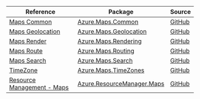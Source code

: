 | Reference | Package | Source |
|---|---|---|
|[Maps Common](maps.common-readme.md)|[Azure.Maps.Common](https://www.nuget.org/packages/Azure.Maps.Common)|[GitHub](https://github.com/Azure/azure-sdk-for-net/blob/main/sdk/maps/Azure.Maps.Common)|
|[Maps Geolocation](maps.geolocation-readme.md)|[Azure.Maps.Geolocation](https://www.nuget.org/packages/Azure.Maps.Geolocation)|[GitHub](https://github.com/Azure/azure-sdk-for-net/blob/main/sdk/maps/Azure.Maps.Geolocation)|
|[Maps Render](maps.rendering-readme.md)|[Azure.Maps.Rendering](https://www.nuget.org/packages/Azure.Maps.Rendering)|[GitHub](https://github.com/Azure/azure-sdk-for-net/blob/main/sdk/maps/Azure.Maps.Rendering)|
|[Maps Route](maps.routing-readme.md)|[Azure.Maps.Routing](https://www.nuget.org/packages/Azure.Maps.Routing)|[GitHub](https://github.com/Azure/azure-sdk-for-net/blob/main/sdk/maps/Azure.Maps.Routing)|
|[Maps Search](maps.search-readme.md)|[Azure.Maps.Search](https://www.nuget.org/packages/Azure.Maps.Search)|[GitHub](https://github.com/Azure/azure-sdk-for-net/blob/main/sdk/maps/Azure.Maps.Search)|
|[TimeZone](maps.timezones-readme.md)|[Azure.Maps.TimeZones](https://www.nuget.org/packages/Azure.Maps.TimeZones)|[GitHub](https://github.com/Azure/azure-sdk-for-net/blob/main/sdk/maps/Azure.Maps.TimeZones)|
|[Resource Management - Maps](resourcemanager.maps-readme.md)|[Azure.ResourceManager.Maps](https://www.nuget.org/packages/Azure.ResourceManager.Maps)|[GitHub](https://github.com/Azure/azure-sdk-for-net/blob/main/sdk/maps/Azure.ResourceManager.Maps)|
